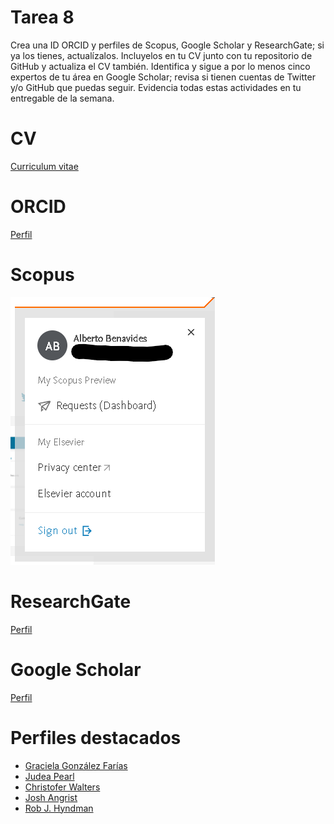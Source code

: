 
# Tarea 8

Crea una ID ORCID y perfiles de Scopus, Google Scholar y ResearchGate; si ya los tienes, actualízalos. Incluyelos en tu CV junto con tu repositorio de GitHub y actualiza el CV también. Identifica y sigue a por lo menos cinco expertos de tu área en Google Scholar; revisa si tienen cuentas de Twitter y/o GitHub que puedas seguir. Evidencia todas estas actividades en tu entregable de la semana.

# CV
[Curriculum vitae](https://albertobenavides.notion.site/Curriculum-vitae-8488a0c03dd7445caa57dafff6ea800e)

# ORCID
[Perfil](https://orcid.org/0000-0002-4823-8830)

# Scopus
![](scopus.png)

# ResearchGate
[Perfil](https://www.researchgate.net/profile/Alberto-Benavides-3)

# Google Scholar
[Perfil](https://scholar.google.com/citations?user=8e9_suUAAAAJ)

# Perfiles destacados
* [Graciela González Farías](https://scholar.google.com/citations?user=2T-CGvMAAAAJ)
* [Judea Pearl](https://scholar.google.com/citations?user=bAipNH8AAAAJ)
* [Christofer Walters](https://scholar.google.com/citations?user=O8pjnvwAAAAJ)
* [Josh Angrist](https://scholar.google.com/citations?user=LmhqcScAAAAJ)
* [Rob J. Hyndman](https://scholar.google.com/citations?hl=es&user=vamErfkAAAAJ)